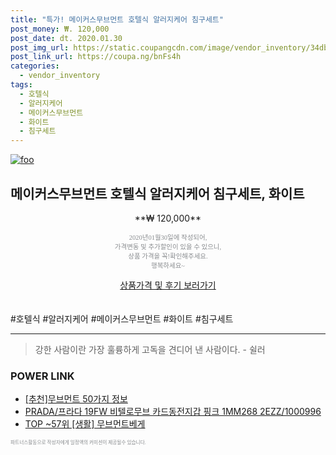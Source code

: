 ```yaml
--- 
title: "특가! 메이커스무브먼트 호텔식 알러지케어 침구세트" 
post_money: ₩. 120,000 
post_date: dt. 2020.01.30 
post_img_url: https://static.coupangcdn.com/image/vendor_inventory/34db/523dd0434a172b865bfb51b6b49bb7a14a72f31eb745b07fb727fd80f1ed.jpg 
post_link_url: https://coupa.ng/bnFs4h 
categories: 
  - vendor_inventory 
tags: 
  - 호텔식 
  - 알러지케어 
  - 메이커스무브먼트 
  - 화이트 
  - 침구세트 
--- 
```

[![foo](https://static.coupangcdn.com/image/vendor_inventory/34db/523dd0434a172b865bfb51b6b49bb7a14a72f31eb745b07fb727fd80f1ed.jpg)](https://coupa.ng/bnFs4h) 

## 메이커스무브먼트 호텔식 알러지케어 침구세트, 화이트 
<p style="text-align: center;">**₩ 120,000**</p> 
<p style="text-align: center;"><span style="color: #898c8f; font-family: Georgia,Times,serif; font-size: 0.75em;">2020년01월30일에 작성되어, <br>가격변동 및 추가할인이 있을 수 있으니,<br> 상품 가격을 꼭!확인해주세요.<br>행복하세요~</span> 
</p>	 
<div markdown="0" style="text-align: center;"><a href="https://coupa.ng/bnFs4h" class="btn btn--success">상품가격 및 후기 보러가기</a></div> 
<br><br> 
  #호텔식 #알러지케어 #메이커스무브먼트 #화이트 #침구세트 
<hr> 

> 강한 사람이란 가장 훌륭하게 고독을 견디어 낸 사람이다. - 쉴러 


### POWER LINK

* <a href="https://blog.naver.com/fasyy4321/221789831990" target="_blank">[추천]무브먼트 50가지 정보</a>
* <a href="https://blog.naver.com/fasyy4321/221785734587" target="_blank">PRADA/프라다 19FW 비텔로무브 카드동전지갑 핑크 1MM268 2EZZ/1000996</a>
* <a href="https://blog.naver.com/an0733/221789873566" target="_blank"> TOP ~57위 [생활] 무브먼트베게</a>

<span style="color: #898c8f; font-family: Georgia,Times,serif; font-size: 0.55em;">파트너스활동으로 작성자에게 일정액의 커미션이 제공될수 있습니다.</span> 

